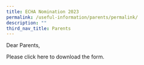 ```yaml
---
title: ECHA Nomination 2023
permalink: /useful-information/parents/permalink/
description: ""
third_nav_title: Parents
---
```

Dear Parents,

Please click here to download the form.